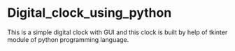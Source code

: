 # Digital_clock_using_python
This is a simple digital clock with GUI and this clock is built by help of tkinter module of python programming language.
